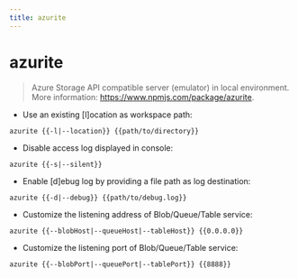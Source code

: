 ```yaml
---
title: azurite
---
```

# azurite

> Azure Storage API compatible server (emulator) in local environment.
> More information: <https://www.npmjs.com/package/azurite>.

- Use an existing [l]ocation as workspace path:

`azurite {{-l|--location}} {{path/to/directory}}`

- Disable access log displayed in console:

`azurite {{-s|--silent}}`

- Enable [d]ebug log by providing a file path as log destination:

`azurite {{-d|--debug}} {{path/to/debug.log}}`

- Customize the listening address of Blob/Queue/Table service:

`azurite {{--blobHost|--queueHost|--tableHost}} {{0.0.0.0}}`

- Customize the listening port of Blob/Queue/Table service:

`azurite {{--blobPort|--queuePort|--tablePort}} {{8888}}`
